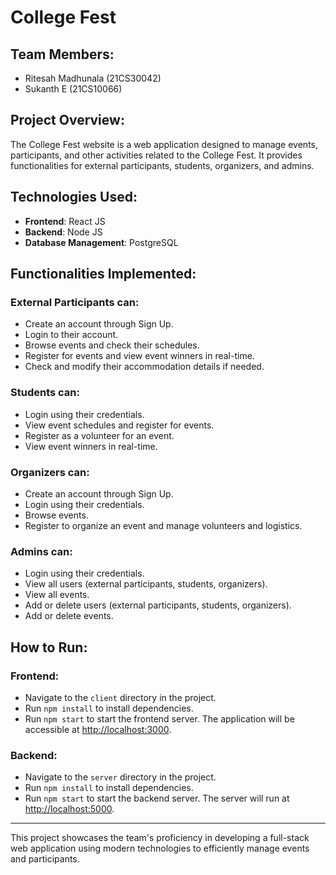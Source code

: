 # College Fest
## Team Members:
- Ritesah Madhunala (21CS30042)
- Sukanth E (21CS10066)

## Project Overview:
The College Fest website is a web application designed to manage events, participants, and other activities related to the College Fest. It provides functionalities for external participants, students, organizers, and admins.

## Technologies Used:
- **Frontend**: React JS
- **Backend**: Node JS
- **Database Management**: PostgreSQL

## Functionalities Implemented:
### External Participants can:
- Create an account through Sign Up.
- Login to their account.
- Browse events and check their schedules.
- Register for events and view event winners in real-time.
- Check and modify their accommodation details if needed.

### Students can:
- Login using their credentials.
- View event schedules and register for events.
- Register as a volunteer for an event.
- View event winners in real-time.

### Organizers can:
- Create an account through Sign Up.
- Login using their credentials.
- Browse events.
- Register to organize an event and manage volunteers and logistics.

### Admins can:
- Login using their credentials.
- View all users (external participants, students, organizers).
- View all events.
- Add or delete users (external participants, students, organizers).
- Add or delete events.

## How to Run:
### Frontend:
- Navigate to the `client` directory in the project.
- Run `npm install` to install dependencies.
- Run `npm start` to start the frontend server. The application will be accessible at [http://localhost:3000](http://localhost:3000).

### Backend:
- Navigate to the `server` directory in the project.
- Run `npm install` to install dependencies.
- Run `npm start` to start the backend server. The server will run at [http://localhost:5000](http://localhost:5000).

---

This project showcases the team's proficiency in developing a full-stack web application using modern technologies to efficiently manage events and participants.

